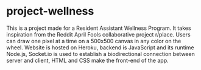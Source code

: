 # project-wellness
This is a project made for a Resident Assistant Wellness Program. It takes inspiration from the Reddit April Fools collaborative project r/place. Users can draw one pixel at a time on a 500x500 canvas in any color on the wheel. Website is hosted on Heroku, backend is JavaScript and its runtime Node.js, Socket.io is used to establish a biodirectional connection between server and client, HTML and CSS make the front-end of the app.

